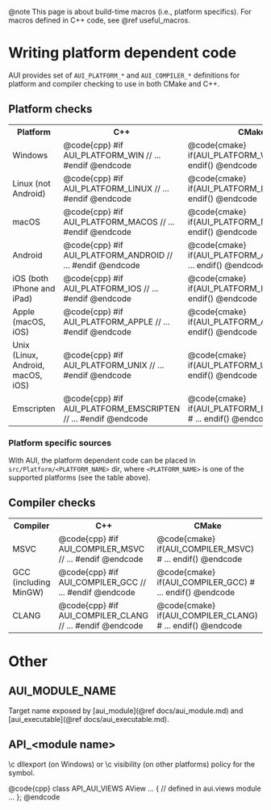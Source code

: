 @note
This page is about build-time macros (i.e., platform specifics). For macros defined in C++ code, see @ref useful_macros.

# Writing platform dependent code

AUI provides set of `AUI_PLATFORM_*` and `AUI_COMPILER_*` definitions for platform and compiler checking to use in both CMake and C++.

## Platform checks

<table>
   <tr>
     <th>Platform</th>
     <th>C++</th>
     <th>CMake</th>
     <th>Platform specific dir</th>
   </tr>
   <tr>
     <td>
       Windows
     </td>
     <td>
       @code{cpp}
        #if AUI_PLATFORM_WIN
          // ...
        #endif
       @endcode
     </td>
     <td>
       @code{cmake}
        if(AUI_PLATFORM_WIN)
          # ...
        endif()
       @endcode
     </td>
     <td>
       `Platform/win32`
     </td>
   </tr>

   <tr>
     <td>
       Linux (not Android)
     </td>
     <td>
       @code{cpp}
        #if AUI_PLATFORM_LINUX
          // ...
        #endif
       @endcode
     </td>
     <td>
       @code{cmake}
        if(AUI_PLATFORM_LINUX)
          # ...
        endif()
       @endcode
     </td>
     <td>
       `Platform/linux`
     </td>
   </tr>

   <tr>
     <td>
       macOS
     </td>
     <td>
       @code{cpp}
        #if AUI_PLATFORM_MACOS
          // ...
        #endif
       @endcode
     </td>
     <td>
       @code{cmake}
        if(AUI_PLATFORM_MACOS)
          # ...
        endif()
       @endcode
     </td>
     <td>
       `Platform/macos`
     </td>
   </tr>

   <tr>
     <td>
       Android
     </td>
     <td>
       @code{cpp}
        #if AUI_PLATFORM_ANDROID
          // ...
        #endif
       @endcode
     </td>
     <td>
       @code{cmake}
        if(AUI_PLATFORM_ANDROID)
          # ...
        endif()
       @endcode
     </td>
     <td>
       `Platform/android`
     </td>
   </tr>

   <tr>
     <td>
       iOS (both iPhone and iPad)
     </td>
     <td>
       @code{cpp}
        #if AUI_PLATFORM_IOS
          // ...
        #endif
       @endcode
     </td>
     <td>
       @code{cmake}
        if(AUI_PLATFORM_IOS)
          # ...
        endif()
       @endcode
     </td>
     <td>
       `Platform/ios`
     </td>
   </tr>

   <tr>
     <td>
       Apple (macOS, iOS)
     </td>
     <td>
       @code{cpp}
        #if AUI_PLATFORM_APPLE
          // ...
        #endif
       @endcode
     </td>
     <td>
       @code{cmake}
        if(AUI_PLATFORM_APPLE)
          # ...
        endif()
       @endcode
     </td>
     <td>
       `Platform/apple`
     </td>
   </tr>

   <tr>
     <td>
       Unix (Linux, Android, macOS, iOS)
     </td>
     <td>
       @code{cpp}
        #if AUI_PLATFORM_UNIX
          // ...
        #endif
       @endcode
     </td>
     <td>
       @code{cmake}
        if(AUI_PLATFORM_UNIX)
          # ...
        endif()
       @endcode
     </td>
     <td>
       `Platform/unix`
     </td>
   </tr>

   <tr>
     <td>
       Emscripten
     </td>
     <td>
       @code{cpp}
        #if AUI_PLATFORM_EMSCRIPTEN
          // ...
        #endif
       @endcode
     </td>
     <td>
       @code{cmake}
        if(AUI_PLATFORM_EMSCRIPTEN)
          # ...
        endif()
       @endcode
     </td>
     <td>
       `Platform/emscripten`
     </td>
   </tr>
</table>


### Platform specific sources

With AUI, the platform dependent code can be placed in `src/Platform/<PLATFORM_NAME>` dir, where `<PLATFORM_NAME>` is
one of the supported platforms (see the table above).


## Compiler checks

<table>
   <tr>
     <th>Compiler</th>
     <th>C++</th>
     <th>CMake</th>
   </tr>
   <tr>
     <td>
       MSVC
     </td>
     <td>
       @code{cpp}
        #if AUI_COMPILER_MSVC
          // ...
        #endif
       @endcode
     </td>
     <td>
       @code{cmake}
        if(AUI_COMPILER_MSVC)
          # ...
        endif()
       @endcode
     </td>
   </tr>

   <tr>
     <td>
       GCC (including MinGW)
     </td>
     <td>
       @code{cpp}
        #if AUI_COMPILER_GCC
          // ...
        #endif
       @endcode
     </td>
     <td>
       @code{cmake}
        if(AUI_COMPILER_GCC)
          # ...
        endif()
       @endcode
     </td>
   </tr>

   <tr>
     <td>
       CLANG
     </td>
     <td>
       @code{cpp}
        #if AUI_COMPILER_CLANG
          // ...
        #endif
       @endcode
     </td>
     <td>
       @code{cmake}
        if(AUI_COMPILER_CLANG)
          # ...
        endif()
       @endcode
     </td>
   </tr>
</table>

# Other

## AUI_MODULE_NAME

Target name exposed by [aui_module](@ref docs/aui_module.md) and [aui_executable](@ref docs/aui_executable.md).

## API_\<module name\>

\c dllexport (on Windows) or \c visibility (on other platforms) policy for the symbol.

@code{cpp}
class API_AUI_VIEWS AView ... { // defined in aui.views module
  ...
};
@endcode